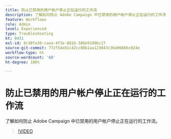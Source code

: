 ```yaml
---
title: 防止已禁用的用户帐户停止正在运行的工作流
description: 了解如何防止 Adobe Campaign 中已禁用的用户帐户停止正在运行的工作流。
feature: Workflows
role: Admin
level: Experienced
type: Troubleshooting
kt: 8431
exl-id: 8c38fa38-caea-4f3e-881b-386e9100bc17
source-git-commit: 772f54e81c42cc88b1aa123843c36a06866c024e
workflow-type: ht
source-wordcount: '60'
ht-degree: 100%

---
```


# 防止已禁用的用户帐户停止正在运行的工作流

了解如何防止 Adobe Campaign 中已禁用的用户帐户停止正在运行的工作流。


>[!VIDEO](https://video.tv.adobe.com/v/335988?quality=12)
